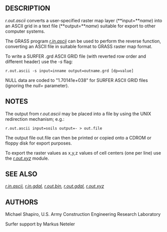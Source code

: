 ## DESCRIPTION

*r.out.ascii* converts a user-specified raster map layer
(**input=***name*) into an ASCII grid in a text file (**output=***name*)
suitable for export to other computer systems.

The GRASS program *[r.in.ascii](r.in.ascii.md)* can be used to perform
the reverse function, converting an ASCII file in suitable format to
GRASS raster map format.

To write a SURFER .grd ASCII GRID file (with reverted row order and
different header) use the *-s* flag:

```shell
r.out.ascii -s input=inname output=outname.grd [dp=value]
```

NULL data are coded to "1.70141e+038" for SURFER ASCII GRID files
(ignoring the *null=* parameter).

## NOTES

The output from *r.out.ascii* may be placed into a file by using the
UNIX redirection mechanism; e.g.:

```shell
r.out.ascii input=soils output=- > out.file
```

The output file out.file can then be printed or copied onto a CDROM or
floppy disk for export purposes.

To export the raster values as x,y,z values of cell centers (one per
line) use the *[r.out.xyz](r.out.xyz.md)* module.

## SEE ALSO

*[r.in.ascii](r.in.ascii.md), [r.in.gdal](r.in.gdal.md),
[r.out.bin](r.out.bin.md), [r.out.gdal](r.out.gdal.md),
[r.out.xyz](r.out.xyz.md)*

## AUTHORS

Michael Shapiro, U.S. Army Construction Engineering Research Laboratory

Surfer support by Markus Neteler
